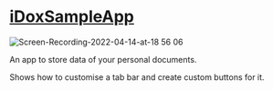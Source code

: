 # [iDoxSampleApp](https://medium.com/better-programming/how-to-create-a-nice-uitabbar-for-your-ios-app-using-swift-5-pt-1-f9d2d5450909)

![Screen-Recording-2022-04-14-at-18 56 06](https://user-images.githubusercontent.com/89708428/163439230-8a0bcb91-8d75-49fc-b697-33b8293467f0.gif)


An app to store data of your personal documents.

Shows how to customise a tab bar and create custom buttons for it.

